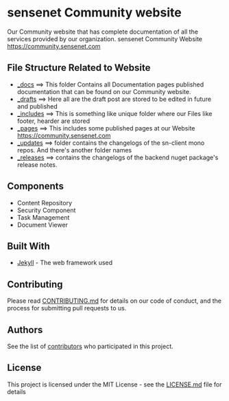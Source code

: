# sensenet Community website

Our Community website that has complete documentation of all the services provided by our organization.
sensenet Community Website https://community.sensenet.com

## File Structure Related to Website
 - [_docs](_docs) ==> This folder Contains all Documentation pages published documentation that can be found on our Community website.
 - [_drafts](_drafts)   ==> Here all are the draft post are stored to be edited in future and published 
 - [_includes](_includes)  ==> This is something like unique folder where our Files like footer, hearder are stored
 - [_pages](_pages)   ==> This includes some published pages at our Website https://community.sensenet.com
 - [_updates](_updates)   ==> folder contains the changelogs of the sn-client mono repos. And there's another folder names
  - [_releases](_releases)  ==> contains the changelogs of the backend nuget package's release notes.
 


## Components

 - Content Repository
 - Security Component
 - Task Management
 - Document Viewer

## Built With

* [Jekyll](https://jekyllrb.com/) - The web framework used

## Contributing

Please read [CONTRIBUTING.md](CONTRIBUTING.md) for details on our code of conduct, and the process for submitting pull requests to us.

## Authors 
See the list of [contributors](https://github.com/SenseNet/sensenet.github.io/graphs/contributors) who participated in this project.

## License

This project is licensed under the MIT License - see the [LICENSE.md](https://github.com/SenseNet/sensenet.github.io/blob/master/LICENSE) file for details

